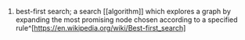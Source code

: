 1. best-first search; a search [[algorithm]] which explores a graph by expanding the most promising node chosen according to a specified rule^[https://en.wikipedia.org/wiki/Best-first_search]